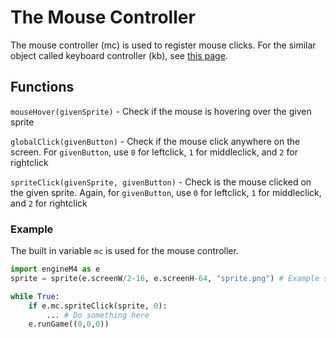 # The Mouse Controller
The mouse controller (mc) is used to register mouse clicks. For the similar object called keyboard controller (kb), see [this page](/docs/keyboardController).
## Functions
`mouseHover(givenSprite)` - Check if the mouse is hovering over the given sprite

`globalClick(givenButton)` - Check if the mouse click anywhere on the screen. For `givenButton`, use `0` for leftclick, `1` for middleclick, and `2` for rightclick

`spriteClick(givenSprite, givenButton)` - Check is the mouse clicked on the given sprite. Again, for `givenButton`, use `0` for leftclick, `1` for middleclick, and `2` for rightclick
### Example
The built in variable `mc` is used for the mouse controller.
```python
import engineM4 as e
sprite = sprite(e.screenW/2-16, e.screenH-64, "sprite.png") # Example sprite

while True:
    if e.mc.spriteClick(sprite, 0):
        ... # Do something here
    e.runGame((0,0,0))
```